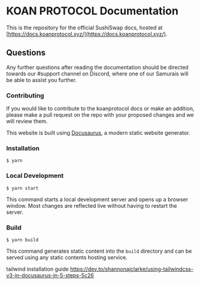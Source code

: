 # KOAN PROTOCOL Documentation

This is the repository for the official SushiSwap docs, hosted at [https://docs.koanprotocol.xyz/](https://docs.koanprotocol.xyz/).

## Questions

Any further questions after reading the documentation should be directed towards our #support channel on Discord, where one of our Samurais will be able to assist you further.

### Contributing

If you would like to contribute to the koanprotocol docs or make an addition, please make a pull request on the repo with your proposed changes and we will review them.

This website is built using [Docusaurus](https://docusaurus.io/), a modern static website generator.

### Installation

```
$ yarn
```

### Local Development

```
$ yarn start
```

This command starts a local development server and opens up a browser window. Most changes are reflected live without having to restart the server.

### Build

```
$ yarn build
```

This command generates static content into the `build` directory and can be served using any static contents hosting service.

tailwind installation guide https://dev.to/shannonajclarke/using-tailwindcss-v3-in-docusaurus-in-5-steps-5c26
